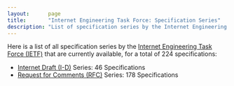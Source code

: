 ```yaml
---
layout:      page
title:       "Internet Engineering Task Force: Specification Series"
description: "List of specification series by the Internet Engineering Task Force (IETF/)"
---
```


Here is a list of all specification series by the [Internet Engineering Task Force (IETF)](http://www.ietf.org/) that are currently available, for a total of 224 specifications:

  * [Internet Draft (I-D)](I-D/) Series: 46 Specifications
  * [Request for Comments (RFC)](RFC/) Series: 178 Specifications
